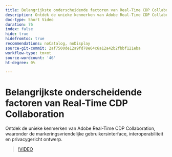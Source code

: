```yaml
---
title: Belangrijkste onderscheidende factoren van Real-Time CDP Collaboration
description: Ontdek de unieke kenmerken van Adobe Real-Time CDP Collaboration, waaronder de markeringsvriendelijke gebruikersinterface, interoperabiliteit en privacygericht ontwerp.
doc-type: Short Video
duration: 76
index: false
hide: true
hidefromtoc: true
recommendations: noCatalog, noDisplay
source-git-commit: 2af7500de12a9fd78e64c6a12a42b2fbbf121eba
workflow-type: tm+mt
source-wordcount: '46'
ht-degree: 0%

---
```



# Belangrijkste onderscheidende factoren van Real-Time CDP Collaboration

Ontdek de unieke kenmerken van Adobe Real-Time CDP Collaboration, waaronder de markeringsvriendelijke gebruikersinterface, interoperabiliteit en privacygericht ontwerp.

<!-- 62_OS511_3442426_75_key-differentiators-of-realtime-cdp-collaboration -->
>[!VIDEO](https://video.tv.adobe.com/v/3458280/?learn=on&enablevpops=true)
